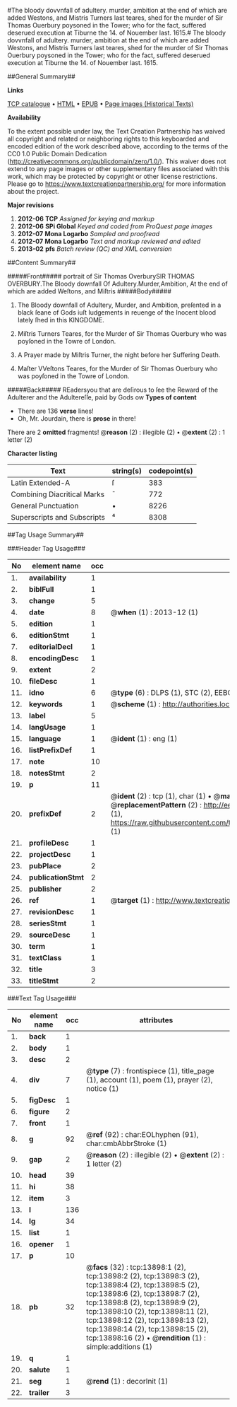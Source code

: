 #The bloody dovvnfall of adultery. murder, ambition at the end of which are added Westons, and Mistris Turners last teares, shed for the murder of Sir Thomas Ouerbury poysoned in the Tower; who for the fact, suffered deserued execution at Tiburne the 14. of Nouember last. 1615.#
The bloody dovvnfall of adultery. murder, ambition at the end of which are added Westons, and Mistris Turners last teares, shed for the murder of Sir Thomas Ouerbury poysoned in the Tower; who for the fact, suffered deserued execution at Tiburne the 14. of Nouember last. 1615.

##General Summary##

**Links**

[TCP catalogue](http://www.ota.ox.ac.uk/tcp/)  • 
[HTML](http://tei.it.ox.ac.uk/tcp/Texts-HTML/free/A08/A08608.html)  • 
[EPUB](http://tei.it.ox.ac.uk/tcp/Texts-EPUB/free/A08/A08608.epub) • 
[Page images (Historical Texts)](https://historicaltexts.jisc.ac.uk/eebo-99848784e)

**Availability**

To the extent possible under law, the Text Creation Partnership has waived all copyright and related or neighboring rights to this keyboarded and encoded edition of the work described above, according to the terms of the CC0 1.0 Public Domain Dedication (http://creativecommons.org/publicdomain/zero/1.0/). This waiver does not extend to any page images or other supplementary files associated with this work, which may be protected by copyright or other license restrictions. Please go to https://www.textcreationpartnership.org/ for more information about the project.

**Major revisions**

1. __2012-06__ __TCP__ *Assigned for keying and markup*
1. __2012-06__ __SPi Global__ *Keyed and coded from ProQuest page images*
1. __2012-07__ __Mona Logarbo__ *Sampled and proofread*
1. __2012-07__ __Mona Logarbo__ *Text and markup reviewed and edited*
1. __2013-02__ __pfs__ *Batch review (QC) and XML conversion*

##Content Summary##

#####Front#####
portrait of Sir Thomas OverburySIR THOMAS OVERBURY.The Bloody downfall Of
Adultery.Murder,Ambition, At the end of which are added Weſtons, and Miſtris 
#####Body#####

1. The Bloody downfall of Adultery, Murder, and Ambition, preſented in a black ſeane of Gods iuſt Iudgements in reuenge of the Inocent blood lately ſhed in this KINGDOME.

1. Miſtris Turners Teares, for the Murder of Sir Thomas Ouerbury who was poyſoned in the Towre of London.

1. A Prayer made by Miſtris Turner, the night before her Suffering Death.

1. Maſter VVeſtons Teares, for the Murder of Sir Thomas Ouerbury who was poyſoned in the Towre of London.

#####Back#####
REadersyou that are deſirous to ſee the Reward of the Adulterer and the Adultereſſe, paid by Gods ow
**Types of content**

  * There are 136 **verse** lines!
  * Oh, Mr. Jourdain, there is **prose** in there!

There are 2 **omitted** fragments! 
 @__reason__ (2) : illegible (2)  •  @__extent__ (2) : 1 letter (2)

**Character listing**


|Text|string(s)|codepoint(s)|
|---|---|---|
|Latin Extended-A|ſ|383|
|Combining             Diacritical Marks|̄|772|
|General Punctuation|•|8226|
|Superscripts             and Subscripts|⁴|8308|

##Tag Usage Summary##

###Header Tag Usage###

|No|element name|occ|attributes|
|---|---|---|---|
|1.|__availability__|1||
|2.|__biblFull__|1||
|3.|__change__|5||
|4.|__date__|8| @__when__ (1) : 2013-12 (1)|
|5.|__edition__|1||
|6.|__editionStmt__|1||
|7.|__editorialDecl__|1||
|8.|__encodingDesc__|1||
|9.|__extent__|2||
|10.|__fileDesc__|1||
|11.|__idno__|6| @__type__ (6) : DLPS (1), STC (2), EEBO-CITATION (1), PROQUEST (1), VID (1)|
|12.|__keywords__|1| @__scheme__ (1) : http://authorities.loc.gov/ (1)|
|13.|__label__|5||
|14.|__langUsage__|1||
|15.|__language__|1| @__ident__ (1) : eng (1)|
|16.|__listPrefixDef__|1||
|17.|__note__|10||
|18.|__notesStmt__|2||
|19.|__p__|11||
|20.|__prefixDef__|2| @__ident__ (2) : tcp (1), char (1)  •  @__matchPattern__ (2) : ([0-9\-]+):([0-9IVX]+) (1), (.+) (1)  •  @__replacementPattern__ (2) : http://eebo.chadwyck.com/downloadtiff?vid=$1&page=$2 (1), https://raw.githubusercontent.com/textcreationpartnership/Texts/master/tcpchars.xml#$1 (1)|
|21.|__profileDesc__|1||
|22.|__projectDesc__|1||
|23.|__pubPlace__|2||
|24.|__publicationStmt__|2||
|25.|__publisher__|2||
|26.|__ref__|1| @__target__ (1) : http://www.textcreationpartnership.org/docs/. (1)|
|27.|__revisionDesc__|1||
|28.|__seriesStmt__|1||
|29.|__sourceDesc__|1||
|30.|__term__|1||
|31.|__textClass__|1||
|32.|__title__|3||
|33.|__titleStmt__|2||


###Text Tag Usage###

|No|element name|occ|attributes|
|---|---|---|---|
|1.|__back__|1||
|2.|__body__|1||
|3.|__desc__|2||
|4.|__div__|7| @__type__ (7) : frontispiece (1), title_page (1), account (1), poem (1), prayer (2), notice (1)|
|5.|__figDesc__|1||
|6.|__figure__|2||
|7.|__front__|1||
|8.|__g__|92| @__ref__ (92) : char:EOLhyphen (91), char:cmbAbbrStroke (1)|
|9.|__gap__|2| @__reason__ (2) : illegible (2)  •  @__extent__ (2) : 1 letter (2)|
|10.|__head__|39||
|11.|__hi__|38||
|12.|__item__|3||
|13.|__l__|136||
|14.|__lg__|34||
|15.|__list__|1||
|16.|__opener__|1||
|17.|__p__|10||
|18.|__pb__|32| @__facs__ (32) : tcp:13898:1 (2), tcp:13898:2 (2), tcp:13898:3 (2), tcp:13898:4 (2), tcp:13898:5 (2), tcp:13898:6 (2), tcp:13898:7 (2), tcp:13898:8 (2), tcp:13898:9 (2), tcp:13898:10 (2), tcp:13898:11 (2), tcp:13898:12 (2), tcp:13898:13 (2), tcp:13898:14 (2), tcp:13898:15 (2), tcp:13898:16 (2)  •  @__rendition__ (1) : simple:additions (1)|
|19.|__q__|1||
|20.|__salute__|1||
|21.|__seg__|1| @__rend__ (1) : decorInit (1)|
|22.|__trailer__|3||
